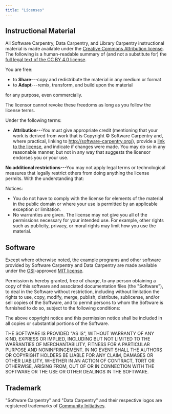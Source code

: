 ```yaml
---
title: "Licenses"
---
```


## Instructional Material

All Software Carpentry, Data Carpentry, and Library Carpentry instructional material is made available under the [Creative Commons Attribution license][cc-by-human]. The following is a human-readable summary of (and not a substitute for) the [full legal text of the CC BY 4.0 license][cc-by-legal].

You are free:

* to **Share**---copy and redistribute the material in any medium or format
* to **Adapt**---remix, transform, and build upon the material

for any purpose, even commercially.

The licensor cannot revoke these freedoms as long as you follow the license terms.

Under the following terms:

* **Attribution**---You must give appropriate credit (mentioning that your work is derived from work that is Copyright © Software Carpentry and, where practical, linking to http://software-carpentry.org/), provide a [link to the license][cc-by-human], and indicate if changes were made. You may do so in any reasonable manner, but not in any way that suggests the licensor endorses you or your use.

**No additional restrictions**---You may not apply legal terms or technological measures that legally restrict others from doing anything the license permits.  With the understanding that:

Notices:

* You do not have to comply with the license for elements of the material in the public domain or where your use is permitted by an applicable exception or limitation.
* No warranties are given. The license may not give you all of the permissions necessary for your intended use. For example, other rights such as publicity, privacy, or moral rights may limit how you use the material.

## Software

Except where otherwise noted, the example programs and other software provided by Software Carpentry and Data Carpentry are made available under the [OSI][osi]-approved [MIT license][mit-license].

Permission is hereby granted, free of charge, to any person obtaining a copy of this software and associated documentation files (the "Software"), to deal in the Software without restriction, including without limitation the rights to use, copy, modify, merge, publish, distribute, sublicense, and/or sell copies of the Software, and to permit persons to whom the Software is furnished to do so, subject to the following conditions:

The above copyright notice and this permission notice shall be included in all copies or substantial portions of the Software.

THE SOFTWARE IS PROVIDED "AS IS", WITHOUT WARRANTY OF ANY KIND, EXPRESS OR IMPLIED, INCLUDING BUT NOT LIMITED TO THE WARRANTIES OF MERCHANTABILITY, FITNESS FOR A PARTICULAR PURPOSE AND NONINFRINGEMENT. IN NO EVENT SHALL THE AUTHORS OR COPYRIGHT HOLDERS BE LIABLE FOR ANY CLAIM, DAMAGES OR OTHER LIABILITY, WHETHER IN AN ACTION OF CONTRACT, TORT OR OTHERWISE, ARISING FROM, OUT OF OR IN CONNECTION WITH THE SOFTWARE OR THE USE OR OTHER DEALINGS IN THE SOFTWARE.

## Trademark

"Software Carpentry" and "Data Carpentry" and their respective logos are registered trademarks of [Community Initiatives][ci].

[cc-by-human]: https://creativecommons.org/licenses/by/4.0/

[cc-by-human]: https://creativecommons.org/licenses/by/4.0/
[cc-by-legal]: https://creativecommons.org/licenses/by/4.0/legalcode
[mit-license]: https://opensource.org/licenses/mit-license.html
[ci]: http://communityin.org/
[osi]: https://opensource.org
